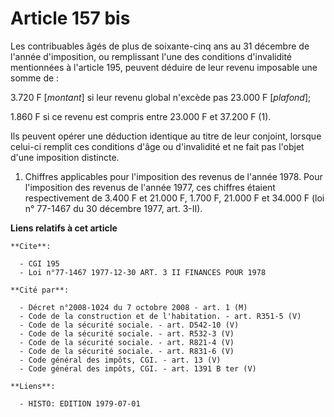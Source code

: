 # Article 157 bis

Les contribuables âgés de plus de soixante-cinq ans au 31 décembre de l'année d'imposition, ou remplissant l'une des
conditions d'invalidité mentionnées à l'article 195, peuvent déduire de leur revenu imposable une somme de :

3.720 F [*montant*] si leur revenu global n'excède pas 23.000 F [*plafond*];

1.860 F si ce revenu est compris entre 23.000 F et 37.200 F (1).

Ils peuvent opérer une déduction identique au titre de leur conjoint, lorsque celui-ci remplit ces conditions d'âge ou
d'invalidité et ne fait pas l'objet d'une imposition distincte.

1)  Chiffres applicables pour l'imposition des revenus de l'année 1978. Pour l'imposition des revenus de l'année 1977, ces
chiffres étaient respectivement de 3.400 F et 21.000 F, 1.700 F, 21.000 F et 34.000 F (loi n° 77-1467 du 30 décembre 1977,
art. 3-II).

**Liens relatifs à cet article**

	**Cite**:

	  - CGI 195
	  - Loi n°77-1467 1977-12-30 ART. 3 II FINANCES POUR 1978

	**Cité par**:

	  - Décret n°2008-1024 du 7 octobre 2008 - art. 1 (M)
	  - Code de la construction et de l'habitation. - art. R351-5 (V)
	  - Code de la sécurité sociale. - art. D542-10 (V)
	  - Code de la sécurité sociale. - art. R532-3 (V)
	  - Code de la sécurité sociale. - art. R821-4 (V)
	  - Code de la sécurité sociale. - art. R831-6 (V)
	  - Code général des impôts, CGI. - art. 13 (V)
	  - Code général des impôts, CGI. - art. 1391 B ter (V)

	**Liens**:

	  - HISTO: EDITION 1979-07-01
